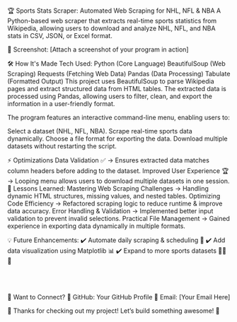 🏆 Sports Stats Scraper: Automated Web Scraping for NHL, NFL & NBA
A Python-based web scraper that extracts real-time sports statistics from Wikipedia, allowing users to download and analyze NHL, NFL, and NBA stats in CSV, JSON, or Excel format.

📸 Screenshot: [Attach a screenshot of your program in action]

🛠 How It's Made
Tech Used:
Python (Core Language)
BeautifulSoup (Web Scraping)
Requests (Fetching Web Data)
Pandas (Data Processing)
Tabulate (Formatted Output)
This project uses BeautifulSoup to parse Wikipedia pages and extract structured data from HTML tables. The extracted data is processed using Pandas, allowing users to filter, clean, and export the information in a user-friendly format.

The program features an interactive command-line menu, enabling users to:

Select a dataset (NHL, NFL, NBA).
Scrape real-time sports data dynamically.
Choose a file format for exporting the data.
Download multiple datasets without restarting the script.

⚡ Optimizations
  Data Validation ✅ → Ensures extracted data matches column headers before adding to the dataset.
  Improved User Experience 🏆 → Looping menu allows users to download multiple datasets in one session.
🎯 Lessons Learned:
  Mastering Web Scraping Challenges → Handling dynamic HTML structures, missing values, and nested tables.
  Optimizing Code Efficiency → Refactored scraping logic to reduce runtime & improve data accuracy.
  Error Handling & Validation → Implemented better input validation to prevent invalid selections.
  Practical File Management → Gained experience in exporting data dynamically in multiple formats.

💡 Future Enhancements:
✔️ Automate daily scraping & scheduling 📅
✔️ Add data visualization using Matplotlib 📊
✔️ Expand to more sports datasets 🏀🏈🏒
<br>
<br>
<br>
<br>

📩 Want to Connect?
🔗 GitHub: Your GitHub Profile
📧 Email: [Your Email Here]

🎉 Thanks for checking out my project! Let’s build something awesome! 🚀
